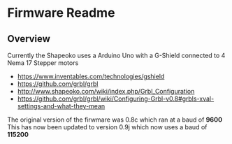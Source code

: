 # Firmware Readme

## Overview

Currently the Shapeoko uses a Arduino Uno with a G-Shield connected to 4 Nema 17 Stepper motors

  * https://www.inventables.com/technologies/gshield
  * https://github.com/grbl/grbl
  * http://www.shapeoko.com/wiki/index.php/Grbl_Configuration
  * https://github.com/grbl/grbl/wiki/Configuring-Grbl-v0.8#grbls-xval-settings-and-what-they-mean

The original version of the firwmare was 0.8c which ran at a baud of **9600** <br>
This has now been updated to version 0.9j which now uses a baud of **115200**
